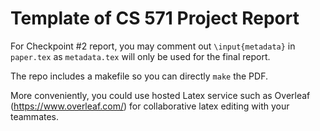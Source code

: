 # Template of CS 571 Project Report


For Checkpoint #2 report, you may comment out `\input{metadata}` in `paper.tex` as
`metadata.tex` will only be used for the final report. 

The repo includes a makefile so you can directly `make` the PDF. 

More conveniently, you could use hosted Latex service such as Overleaf (https://www.overleaf.com/) for collaborative latex editing with your teammates. 
